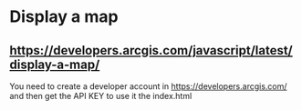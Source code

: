 # Display a map

## https://developers.arcgis.com/javascript/latest/display-a-map/

You need to create a developer account in https://developers.arcgis.com/ and then get the API KEY to use it the index.html
